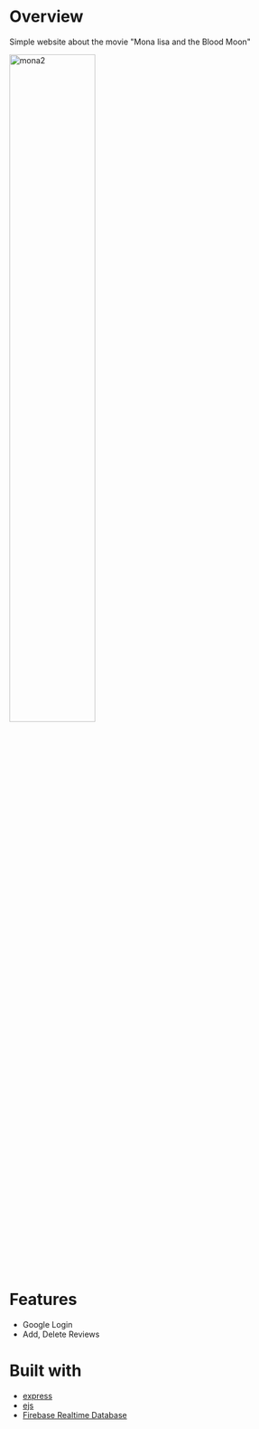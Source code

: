 # Overview

Simple website about the movie "Mona lisa and the Blood Moon"

<!-- [>>Go To the Website](https://mona-lisa-and-the-blood-moon.onrender.com/MonaLisaAndTheBloodMoon) -->
<!-- ###### * take some time to wake up the server -->

<img width="55%" alt="mona2" src="https://github.com/prater21/Mona-Lisa-and-the-Blood-Moon/assets/126800695/1eea3ac0-0c11-4a38-a36c-22eb04b726fb">




# Features

- Google Login
- Add, Delete Reviews

# Built with

- [express](https://expressjs.com/)
- [ejs](https://ejs.co/)
- [Firebase Realtime Database](https://firebase.google.com/docs/database)
